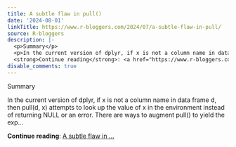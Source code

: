 ```yaml
---
title: A subtle flaw in pull()
date: '2024-08-01'
linkTitle: https://www.r-bloggers.com/2024/07/a-subtle-flaw-in-pull/
source: R-bloggers
description: |-
  <p>Summary</p>
  <p>In the current version of dplyr, if x is not a column name in data frame d, then pull(d, x) attempts to look up the value of x in the environment instead of returning NULL or an error. There are ways to augment pull() to yield the exp...</p>
  <strong>Continue reading</strong>: <a href="https://www.r-bloggers.com/2024/07/a-subtle-flaw-in-pull/">A subtle flaw in ...
disable_comments: true
---
```

<p>Summary</p>
<p>In the current version of dplyr, if x is not a column name in data frame d, then pull(d, x) attempts to look up the value of x in the environment instead of returning NULL or an error. There are ways to augment pull() to yield the exp...</p>
<strong>Continue reading</strong>: <a href="https://www.r-bloggers.com/2024/07/a-subtle-flaw-in-pull/">A subtle flaw in ...